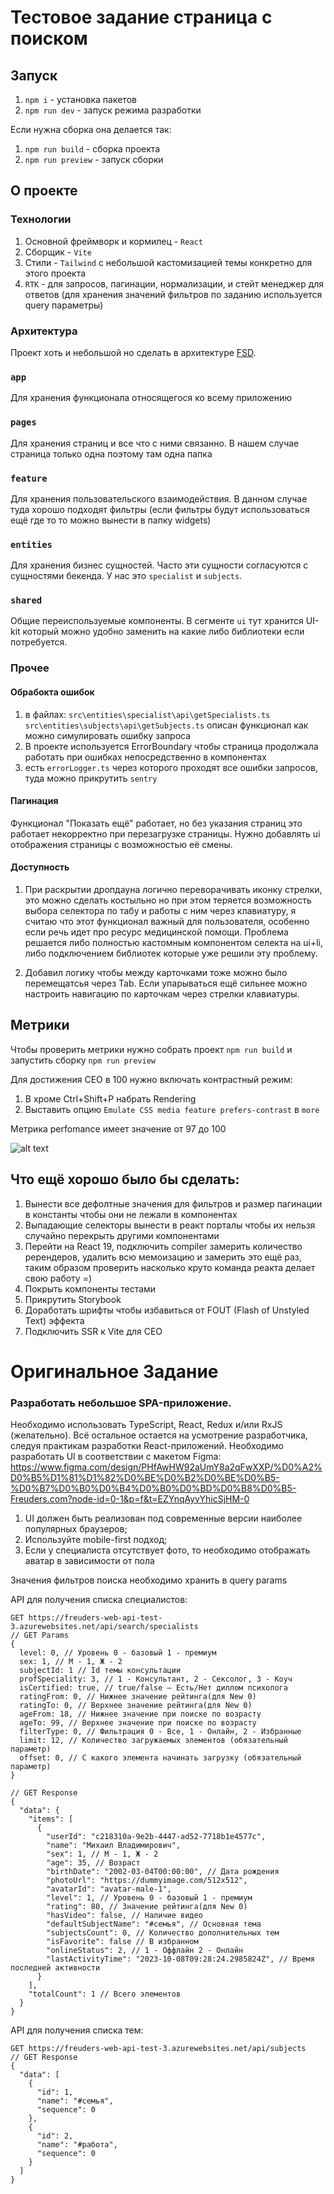 # Тестовое задание страница с поиском

## Запуск
1. `npm i` - установка пакетов
2. `npm run dev` - запуск режима разработки

Если нужна сборка она делается так:
1. `npm run build` - сборка проекта
1. `npm run preview` - запуск сборки

## О проекте

### Технологии
1. Основной фреймворк и кормилец - `React`
2. Сборщик - `Vite`
3. Стили - `Tailwind` с небольшой кастомизацией темы конкретно для этого проекта
4. `RTK` - для запросов, пагинации, нормализации, и стейт менеджер для ответов (для хранения значений фильтров по заданию используется query параметры)

### Архитектура
Проект хоть и небольшой но сделать в архитектуре [FSD](https://feature-sliced.github.io/).

### `app`
Для хранения функционала относящегося ко всему приложению

### `pages`
Для хранения страниц и все что с ними связанно. В нашем случае страница только одна поэтому там одна папка

### `feature`
Для хранения пользовательского взаимодействия. В данном случае туда хорошо подходят фильтры (если фильтры будут использоваться ещё где то то можно вынести в папку widgets) 

### `entities`
Для хранения бизнес сущностей. Часто эти сущности согласуются с сущностями бекенда. У нас это `specialist` и `subjects`.

### `shared`
Общие переиспользуемые компоненты. В сегменте `ui` тут хранится UI-kit который можно удобно заменить на какие либо библиотеки если потребуется.

### Прочее
#### Обрабокта ошибок
1. в файлах:
`src\entities\specialist\api\getSpecialists.ts`
`src\entities\subjects\api\getSubjects.ts`
описан функционал как можно симулировать ошибку запроса
2. В проекте используется ErrorBoundary чтобы страница продолжала работать при ошибках непосредственно в компонентах
3. есть `errorLogger.ts` через которого проходят все ошибки запросов, туда можно прикрутить `sentry`


#### Пагинация
Функционал "Показать ещё" работает, но без указания страниц это работает некорректно при перезагрузке страницы. Нужно добавлять ui отображения страницы с возможностью её смены.

#### Доступность
1. При раскрытии дропдауна логично переворачивать иконку стрелки, это можно сделать костыльно но при этом теряется возможность выбора селектора по табу и работы с ним через клавиатуру, я считаю что этот функционал важный для пользователя, особенно если речь идет про ресурс медицинской помощи.
Проблема решается либо полностью кастомным компонентом селекта на ui+li, либо подключением библиотек которые уже решили эту проблему.

2. Добавил логику чтобы между карточками тоже можно было перемещатсья через Tab. Если упарываться ещё сильнее можно настроить навигацию по карточкам через стрелки клавиатуры.

## Метрики
Чтобы проверить метрики нужно собрать проект `npm run build` и запустить сборку `npm run preview`

Для достижения СЕО в 100 нужно включать контрастный режим:
1. В хроме Ctrl+Shift+P набрать Rendering
2. Выставить опцию `Emulate CSS media feature prefers-contrast` в `more`

Метрика perfomance имеет значение от 97 до 100

![alt text](image.png)

## Что ещё хорошо было бы сделать:
1. Вынести все дефолтные значения для фильтров и размер пагинации в константы чтобы они не лежали в компонентах
2. Выпадающие селекторы вынести в реакт порталы чтобы их нельзя случайно перекрыть другими компонентами
3. Перейти на React 19, подключить compiler замерить количество ререндеров, удалить всю мемоизацию и замерить это ещё раз, таким образом проверить насколько круто команда реакта делает свою работу =)
4. Покрыть компоненты тестами
5. Прикрутить Storybook
6. Доработать шрифты чтобы избавиться от FOUT (Flash of Unstyled Text) эффекта
7. Подключить SSR к Vite для СЕО

# Оригинальное Задание

### Разработать небольшое SPA-приложение.

Необходимо использовать TypeScript, React, Redux и/или RxJS (желательно). Всё остальное остается на усмотрение разработчика, следуя практикам разработки React-приложений.
Необходимо разработать UI в соответствии с макетом Figma: 
https://www.figma.com/design/PHfAwHW92aUmY8a2qFwXXP/%D0%A2%D0%B5%D1%81%D1%82%D0%BE%D0%B2%D0%BE%D0%B5-%D0%B7%D0%B0%D0%B4%D0%B0%D0%BD%D0%B8%D0%B5-Freuders.com?node-id=0-1&p=f&t=EZYnqAyvYhicSjHM-0
  1. UI должен быть реализован под современные версии наиболее популярных браузеров;
  2. Используйте mobile-first подход;
  3. Если у специалиста отсутствует фото, то необходимо отображать аватар в зависимости от пола

Значения фильтров поиска необходимо хранить в query params

API для получения списка специалистов:
```
GET https://freuders-web-api-test-3.azurewebsites.net/api/search/specialists
// GET Params
{
  level: 0, // Уровень 0 - базовый 1 - премиум
  sex: 1, // М - 1, Ж - 2
  subjectId: 1 // Id темы консультации
  profSpeciality: 3, // 1 - Консультант, 2 - Сексолог, 3 - Коуч
  isCertified: true, // true/false — Есть/Нет диплом психолога
  ratingFrom: 0, // Нижнее значение рейтинга(для New 0)
  ratingTo: 0, // Верхнее значение рейтинга(для New 0)
  ageFrom: 18, // Нижнее значение при поиске по возрасту
  ageTo: 99, // Верхнее значение при поиске по возрасту
  filterType: 0, // Фильтрация 0 - Все, 1 - Онлайн, 2 - Избранные
  limit: 12, // Количество загружаемых элементов (обязательный параметр)
  offset: 0, // С какого элемента начинать загрузку (обязательный параметр)
}
```
```
// GET Response
{
  "data": {
    "items": [
      {
        "userId": "c218310a-9e2b-4447-ad52-7718b1e4577c",
        "name": "Михаил Владимирович",
        "sex": 1, // М - 1, Ж - 2
        "age": 35, // Возраст
        "birthDate": "2002-03-04T00:00:00", // Дата рождения
        "photoUrl": "https://dummyimage.com/512x512",
        "avatarId": "avatar-male-1",
        "level": 1, // Уровень 0 - базовый 1 - премиум
        "rating": 80, // Значение рейтинга(для New 0)
        "hasVideo": false, // Наличие видео
        "defaultSubjectName": "#семья", // Основная тема
        "subjectsCount": 0, // Количество дополнительных тем
        "isFavorite": false // В избранном
        "onlineStatus": 2, // 1 - Оффлайн 2 - Онлайн
        "lastActivityTime": "2023-10-08T09:28:24.2985824Z", // Время последней активности
      }
    ],
    "totalCount": 1 // Всего элементов
  }
}
```
API для получения списка тем:
```
GET https://freuders-web-api-test-3.azurewebsites.net/api/subjects
// GET Response
{
  "data": [
    {
      "id": 1,
      "name": "#семья",
      "sequence": 0
    },
    {
      "id": 2,
      "name": "#работа",
      "sequence": 0
    }
  ]
}
```


